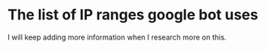 # The list of IP ranges google bot uses 

I will keep adding more information when I research more on this. 
